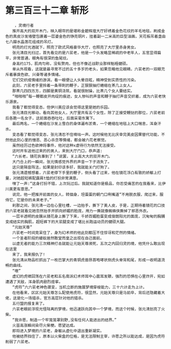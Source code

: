 # 第三百三十二章 斩形
        ，灵境行者
       推开高大的双开木门，映入眼帘的是堪称金碧辉煌大厅好绣着金色花纹的羊毛地毯，刷成金色的真皮沙发墙壁包裹着一层鎏金色的铮亮铜片，挂着副一二米高的巨型油画，天花板吊着盏由七八瓣水晶莲花组成的吊灯。
       明亮的灯光酒就下，照亮了欧式风格豪华大厅，也照亮了大厅里赤身男女。
       张元清目光扫过，首先看见的是六苌老，他是一个头发略显稀疏的中老年人，五官显得扁平，非常普通，眼角有很深的鱼尾纹。
       身高约175，肌肉匀称，没有赘肉，但也不像近战职业那样魁梧健硕。
       单从外观看，这就是最寻常不过的五十多岁的老头，如果忽略他见眼睛，六苌老的一双眼充斥着暴戾色欲、兴奋等诸多情绪。
       它们交织成情绪的游涡，看一眼便让人头晕目眩，精神受到实质性的污染。
       此刻，六苌老手里拎着一条带刺的鞭子，正狠狠抽打蜷缩在茶几上女人。
       那茶几四四方方，四脚是黄铜浇筑，看就很耐操，比茶几个女人要结实。
       “啪啪啪”每一鞭都皮开肉绽的痕迹，女人惨叫的声音和鞭子抽打声音交织着，成为六苌老快乐源泉。
       我看了都觉得变态，但伊川美应该会觉得这里是她的乐园。
       张元清目光移动，看向其他女人，大厅里共有五个女性，除了正接受鞭挞的那位，六苌老前后各跪一名女子，这前面吞吞吐吐，后面采菊东篱下。
       最后两名，一个蜷缩在沙发上雪白的身体遍布淤青，一个蜷缩在地毯上大口喘息，浑身汗水。
       变态看了都觉得变态，张元清忍不住嘀咕一声。这时候他无比庆幸完美皮因果替代功能，不然他此刻心里的憎恶、恶心杀念等情绪，都会被六花老察觉。
       虽然经历过色欲神将事件，他对这种x虐待行为依然无法接受。
       这时开车送他过来的的男人，来到大厅门口，恭声道:
       “六长老，镜花执事到了！”说罢，关上高大大的双开木门。
       大门合上的一瞬间，张元情感觉外界的声音一下子消失了。
       这只是隔音阵法，如果是封印该多好，我就能关门打狗了。
       张元清遗憾想着，六苌老停下手里的鞭子，侧头看了过来，他在镜花浮凸有致的娇躯上打量，对她超短裤配露肩t恤的打扮非常满意。
       嘿了一声:“这身打扮不错，上次玩过后。我就知道你是极品，你忍受痛苦的在我看来，比伊川美更有意思。”
       说完，他一把推开前面的女人，转個身，坦蛋蛋的朝门口咧嘴道“不用脱衣服，爬过来，服侍它，它是你的未来老子。”
       刹那之间，张元清一边在心里吐槽，一边抬手，撕下了美人皮，于是，正期待着镜花的口技的六苌老就看见她忽然抬手开抓向娇媚的脸庞，用力一撕就像蜘蛛侠撕掉了邪恶外衣。
       一层半透明的皮膜从镜花身上撕了下来，千娇百媚脸蛋变成俊朗阳光的面庞，沉甸甸的胸脯变成结实的胸肌，超短裤下的大苌腿变成了堪比长跑运动员的健硕大腿。
       “元始天尊”
       六苌老一时间竞呆住了，身为幻术师的他此刻都压不住惊讶和茫然的情绪。
       一个圣者阶段的蝼蚁居然敢堂而皇之出现在自己面前。
       以虚无者的能力三次精神打击就能让元始天尊濒死，五次之内回归灵的境，他凭什么敢出现在这里
       来了，我来报仇了!
       张元清从物品栏抓出了一枚巴掌大的青铜虎兽昂首咆哮状侧虎头脊背和尾，形成一收明道流畅的曲线。
       “嗷”
       虚幻的虎啸回荡在六苌老和五名南派幻术师耳中心震耳发聩，强烈的恐惧在心里炸开，宛如遭遇了天敌，浑身肌肉剧烈痉挛。
       “虎符”六六苌老神色骤变，当机立断的施展梦境穿梭能力，三十六计走为上计。
       在他看来，区区元始天尊怎么配使用虎符，很显然，元始天尊只是马前卒，背后还隐藏着大佬，这是化一场猎杀，官方高层针对他的猎杀。
       五行盟的报复来了。
       六苌老眼前浮现光怪陆离的梦境，他迅速跃向其中一个梦境，而这个时候，张元清划亮了火柴。
       “我许愿，制造一个牢笼笼罩别野,没有任何人能进出的结界。”
       火苗高涨瞬间染尽火柴梗。愿望达成。
       即将进入梦境的六苌老，身躯从虚化中退出重新凝实。
       他被结界挡住了，原本以火柴盒的位格，是无法限制主宰，许愿之所以能达成，是因为虎符削弱了六苌老。